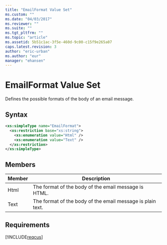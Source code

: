 ```yaml
---
title: "EmailFormat Value Set"
ms.custom: ""
ms.date: "04/03/2017"
ms.reviewer: ""
ms.suite: ""
ms.tgt_pltfrm: ""
ms.topic: "article"
ms.assetid: 5b51c1ac-3f5e-460d-9c00-c15f9e265a07
caps.latest.revision: 3
author: "eric-urban"
ms.author: "eur"
manager: "ehansen"
---
```

# EmailFormat Value Set
Defines the possible formats of the body of an email message.

## Syntax

```xml
<xs:simpleType name="EmailFormat">
  <xs:restriction base="xs:string">
    <xs:enumeration value="Html" />
    <xs:enumeration value="Text" />
  </xs:restriction>
</xs:simpleType>
```

## Members

|Member|Description|
|----------|---------------|
|Html|The format of the body of the email message is HTML.|
|Text|The format of the body of the email message is plain text.|

## Requirements
[!INCLUDE[reqcus](../customer-api/includes/reqcus.md)]
